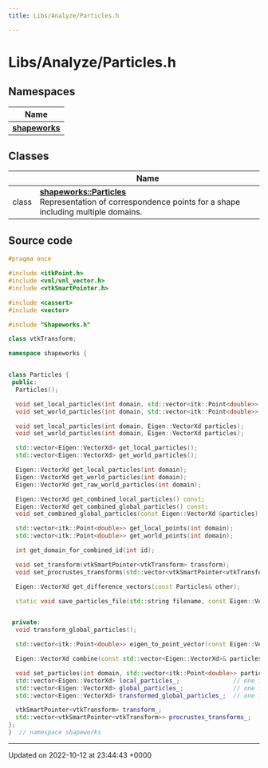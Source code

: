 ```yaml
---
title: Libs/Analyze/Particles.h

---
```


# Libs/Analyze/Particles.h



## Namespaces

| Name           |
| -------------- |
| **[shapeworks](../Namespaces/namespaceshapeworks.md)**  |

## Classes

|                | Name           |
| -------------- | -------------- |
| class | **[shapeworks::Particles](../Classes/classshapeworks_1_1Particles.md)** <br>Representation of correspondence points for a shape including multiple domains.  |




## Source code

```cpp
#pragma once

#include <itkPoint.h>
#include <vnl/vnl_vector.h>
#include <vtkSmartPointer.h>

#include <cassert>
#include <vector>

#include "Shapeworks.h"

class vtkTransform;

namespace shapeworks {


class Particles {
 public:
  Particles();

  void set_local_particles(int domain, std::vector<itk::Point<double>> particles);
  void set_world_particles(int domain, std::vector<itk::Point<double>> particles);

  void set_local_particles(int domain, Eigen::VectorXd particles);
  void set_world_particles(int domain, Eigen::VectorXd particles);

  std::vector<Eigen::VectorXd> get_local_particles();
  std::vector<Eigen::VectorXd> get_world_particles();

  Eigen::VectorXd get_local_particles(int domain);
  Eigen::VectorXd get_world_particles(int domain);
  Eigen::VectorXd get_raw_world_particles(int domain);

  Eigen::VectorXd get_combined_local_particles() const;
  Eigen::VectorXd get_combined_global_particles() const;
  void set_combined_global_particles(const Eigen::VectorXd &particles);

  std::vector<itk::Point<double>> get_local_points(int domain);
  std::vector<itk::Point<double>> get_world_points(int domain);

  int get_domain_for_combined_id(int id);

  void set_transform(vtkSmartPointer<vtkTransform> transform);
  void set_procrustes_transforms(std::vector<vtkSmartPointer<vtkTransform>> transforms);

  Eigen::VectorXd get_difference_vectors(const Particles& other);

  static void save_particles_file(std::string filename, const Eigen::VectorXd& points);


 private:
  void transform_global_particles();

  std::vector<itk::Point<double>> eigen_to_point_vector(const Eigen::VectorXd& particles);

  Eigen::VectorXd combine(const std::vector<Eigen::VectorXd>& particles) const;

  void set_particles(int domain, std::vector<itk::Point<double>> particles, bool local);
  std::vector<Eigen::VectorXd> local_particles_;               // one for each domain
  std::vector<Eigen::VectorXd> global_particles_;              // one for each domain
  std::vector<Eigen::VectorXd> transformed_global_particles_;  // one for each domain

  vtkSmartPointer<vtkTransform> transform_;
  std::vector<vtkSmartPointer<vtkTransform>> procrustes_transforms_;
};
}  // namespace shapeworks
```


-------------------------------

Updated on 2022-10-12 at 23:44:43 +0000
